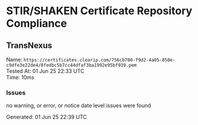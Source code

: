 # STIR/SHAKEN Certificate Repository Compliance

## TransNexus

Name: `https://certificates.clearip.com/756cb700-f9d2-4a05-850e-c9dfe3e22de4/8fedbc5b7cc44dfaf3ba1992e95bf939.pem`\
Tested At: 01 Jun 25 22:33 UTC\
Time: 10ms

### Issues

no warning, or error, or notice date level issues were found

Generated: 01 Jun 25 22:39 UTC